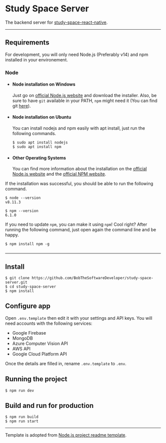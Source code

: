# Study Space Server

The backend server for [study-space-react-native](https://github.com/BobTheSoftwareDeveloper/study-space-react-native).

---
## Requirements

For development, you will only need Node.js (Preferably v14) and npm installed in your environement.

### Node
- #### Node installation on Windows

  Just go on [official Node.js website](https://nodejs.org/) and download the installer.
Also, be sure to have `git` available in your PATH, `npm` might need it (You can find git [here](https://git-scm.com/)).

- #### Node installation on Ubuntu

  You can install nodejs and npm easily with apt install, just run the following commands.

      $ sudo apt install nodejs
      $ sudo apt install npm

- #### Other Operating Systems
  You can find more information about the installation on the [official Node.js website](https://nodejs.org/) and the [official NPM website](https://npmjs.org/).

If the installation was successful, you should be able to run the following command.

    $ node --version
    v8.11.3

    $ npm --version
    6.1.0

If you need to update `npm`, you can make it using `npm`! Cool right? After running the following command, just open again the command line and be happy.

    $ npm install npm -g

###

---

## Install

    $ git clone https://github.com/BobTheSoftwareDeveloper/study-space-server.git
    $ cd study-space-server
    $ npm install

## Configure app

Open `.env.template` then edit it with your settings and API keys. You will need accounts with the following services:

- Google Firebase
- MongoDB
- Azure Computer Vision API
- AWS API
- Google Cloud Platform API

Once the details are filled in, rename `.env.template` to `.env`.

## Running the project

    $ npm run dev

## Build and run for production

    $ npm run build
    $ npm run start

---
Template is adopted from [Node.js project readme template](https://gist.github.com/Igormandello/57d57ee9a9f32a5414009cbe191db432).